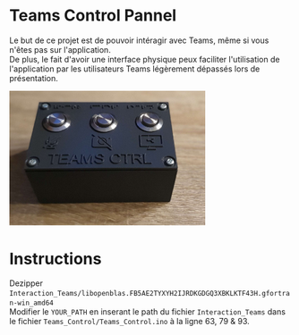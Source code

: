 # Teams Control Pannel
Le but de ce projet est de pouvoir intéragir avec Teams, même si vous n'êtes pas sur l'application.\
De plus, le fait d'avoir une interface physique peux faciliter l'utilisation de l'application par les utilisateurs Teams légèrement dépassés lors de présentation.

<img src="./img/Boitier_Teams_Control.png" alt="drawing" width="350"/>

# Instructions
Dezipper `Interaction_Teams/libopenblas.FB5AE2TYXYH2IJRDKGDGQ3XBKLKTF43H.gfortran-win_amd64`\
Modifier le `YOUR_PATH` en inserant le path du fichier `Interaction_Teams` dans le fichier `Teams_Control/Teams_Control.ino` à la ligne 63, 79 & 93.
